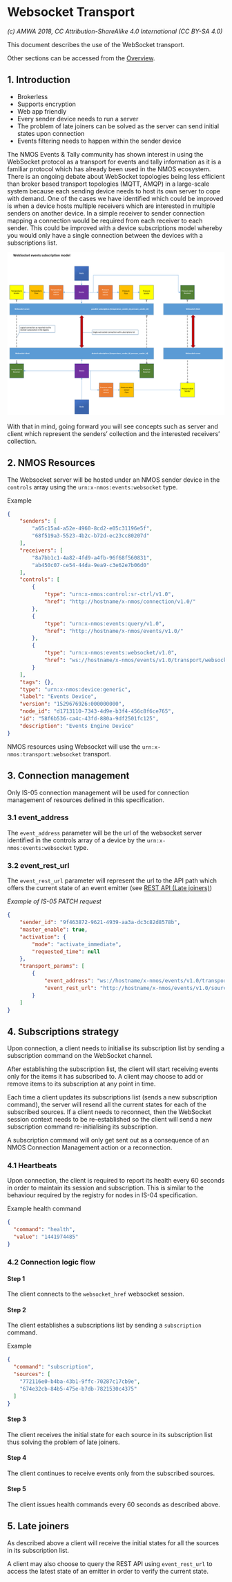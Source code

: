 # Websocket Transport

_(c) AMWA 2018, CC Attribution-ShareAlike 4.0 International (CC BY-SA 4.0)_

This document describes the use of the WebSocket transport.

Other sections can be accessed from the [Overview](1.0.%20Overview.md).

## 1. Introduction

* Brokerless
* Supports encryption
* Web app friendly
* Every sender device needs to run a server
* The problem of late joiners can be solved as the server can send initial states upon connection
* Events filtering needs to happen within the sender device

The NMOS Events & Tally community has shown interest in using the WebSocket protocol as a transport for events and tally information as it is a familiar protocol which has already been used in the NMOS ecosystem.
There is an ongoing debate about WebSocket topologies being less efficient than broker based transport topologies (MQTT, AMQP) in a large-scale system because each sending device needs to host its own server to cope with demand. One of the cases we have identified which could be improved is when a device hosts multiple receivers which are interested in multiple senders on another device. In a simple receiver to sender connection mapping a connection would be required from each receiver to each sender. This could be improved with a device subscriptions model whereby you would only have a single connection between the devices with a subscriptions list.

![Websocket events subscription model](images/websocket-events-subscription-model.png)

With that in mind, going forward you will see concepts such as server and client which represent the senders’ collection and the interested receivers’ collection.

## 2. NMOS Resources

The Websocket server will be hosted under an NMOS sender device in the `controls` array using the `urn:x-nmos:events:websocket` type.

Example

```json
{
    "senders": [
        "a65c15a4-a52e-4960-8cd2-e05c31196e5f",
        "68f519a3-5523-4b2c-b72d-ec23cc80207d"
    ],
    "receivers": [
        "8a7bb1c1-4a82-4fd9-a4fb-96f68f560831",
        "ab450c07-ce54-44da-9ea9-c3e62e7b06d0"
    ],
    "controls": [
        {
            "type": "urn:x-nmos:control:sr-ctrl/v1.0",
            "href": "http://hostname/x-nmos/connection/v1.0/"
        },
        {
            "type": "urn:x-nmos:events:query/v1.0",
            "href": "http://hostname/x-nmos/events/v1.0/"
        },
        {
            "type": "urn:x-nmos:events:websocket/v1.0",
            "href": "ws://hostname/x-nmos/events/v1.0/transport/websocket/58f6b536-ca4c-43fd-880a-9df2501fa135"
        }
    ],
    "tags": {},
    "type": "urn:x-nmos:device:generic",
    "label": "Events Device",
    "version": "1529676926:000000000",
    "node_id": "d1713110-7343-4d9e-b3f4-456c8f6ce765",
    "id": "58f6b536-ca4c-43fd-880a-9df2501fc125",
    "description": "Events Engine Device"
}
```

NMOS resources using Websocket will use the `urn:x-nmos:transport:websocket` transport.

## 3. Connection management

Only IS-05 connection management will be used for connection management of resources defined in this specification.

### 3.1 event_address

The `event_address` parameter will be the url of the websocket server identified in the controls array of a device by the `urn:x-nmos:events:websocket` type.

### 3.2 event_rest_url

The `event_rest_url` parameter will represent the url to the API path which offers the current state of an event emitter (see [REST API (Late joiners)](5.0.%20Rest_api_late_joiners.md))

_Example of IS-05 PATCH request_

```json
{
    "sender_id": "9f463872-9621-4939-aa3a-dc3c82d8578b",
    "master_enable": true,
    "activation": {
        "mode": "activate_immediate",
        "requested_time": null
    },
    "transport_params": [
        {
            "event_address": "ws://hostname/x-nmos/events/v1.0/transport/websocket/58f6b536-ca4c-43fd-880a-9df2501fa135",
            "event_rest_url": "http://hostname/x-nmos/events/v1.0/sources/9f463872-9621-4939-aa3a-dc3c82d8578b/"
        }
    ]
}
```

## 4. Subscriptions strategy

Upon connection, a client needs to initialise its subscription list by sending a subscription command on the WebSocket channel.

After establishing the subscription list, the client will start receiving events only for the items it has subscribed to.
A client may choose to add or remove items to its subscription at any point in time.

Each time a client updates its subscriptions list (sends a new subscription command), the server will resend all the current states for each of the subscribed sources. If a client needs to reconnect, then the WebSocket session context needs to be re-established so the client will send a new subscription command re-initialising its subscription.

A subscription command will only get sent out as a consequence of an NMOS Connection Management action or a reconnection.

### 4.1 Heartbeats

Upon connection, the client is required to report its health every 60 seconds in order to maintain its session and subscription. This is similar to the behaviour required by the registry for nodes in IS-04 specification.

Example health command

```json
{
  "command": "health",
  "value": "1441974485"
}
```

### 4.2 Connection logic flow

#### Step 1

The client connects to the `websocket_href` websocket session.

#### Step 2

The client establishes a subscriptions list by sending a `subscription` command.

Example

```json
{
  "command": "subscription",
  "sources": [
    "772116e0-b4ba-43b1-9ffc-70287c17cb9e",
    "674e32cb-84b5-475e-b7db-7821530c4375"
  ]
}
```

#### Step 3

The client receives the initial state for each source in its subscription list thus solving the problem of late joiners.

#### Step 4

The client continues to receive events only from the subscribed sources.

#### Step 5

The client issues health commands every 60 seconds as described above.

## 5. Late joiners

As described above a client will receive the initial states for all the sources in its subscription list.

A client may also choose to query the REST API using `event_rest_url` to access the latest state of an emitter in order to verify the current state.

